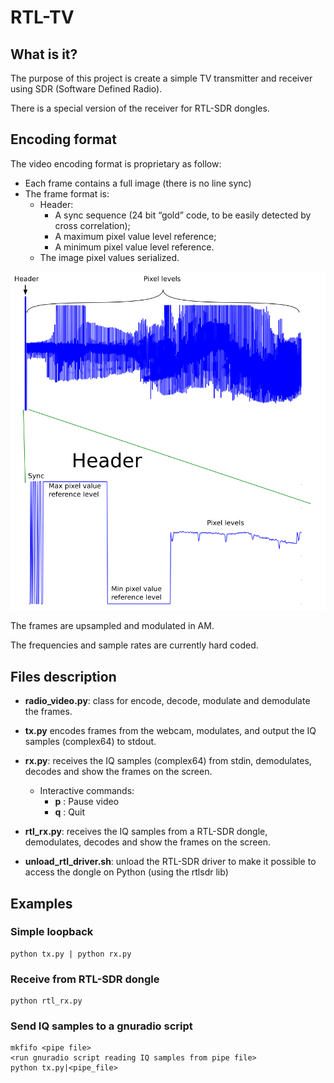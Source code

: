 # RTL-TV

## What is it?
The purpose of this project is create a simple TV transmitter and receiver using SDR (Software Defined Radio).

There is a special version of the receiver for RTL-SDR dongles.

## Encoding format
The video encoding format is proprietary as follow:
 * Each frame contains a full image (there is no line sync)
 * The frame format is:
   * Header:
     * A sync sequence (24 bit “gold” code, to be easily detected by cross correlation);
     * A maximum pixel value level reference;
     * A minimum pixel value level reference.
   * The image pixel values serialized.

![alt text](https://raw.githubusercontent.com/sergio-schmiegelow/RTL-TV/master/frame_diagram.png "Encoding diagram")

The frames are upsampled and modulated in AM.

The frequencies and sample rates are currently hard coded.

## Files description
  * **radio_video.py**:  class for encode, decode, modulate and demodulate the frames.

  * **tx.py**  encodes frames from the webcam, modulates, and output the IQ samples (complex64) to stdout.

  * **rx.py**: receives the IQ samples (complex64) from stdin, demodulates, decodes and show the frames on the screen.
    * Interactive commands:
      * **p** : Pause video
      * **q** : Quit

  * **rtl_rx.py**: receives the IQ samples from a RTL-SDR dongle, demodulates, decodes and show the frames on the screen.

  * **unload_rtl_driver.sh**: unload the RTL-SDR driver to make it possible to access the dongle on Python (using the rtlsdr lib)

## Examples
### Simple loopback
```
python tx.py | python rx.py
```
### Receive from RTL-SDR dongle
```
python rtl_rx.py
```
### Send IQ samples to a gnuradio script
```
mkfifo <pipe file>
<run gnuradio script reading IQ samples from pipe file>
python tx.py|<pipe_file>
```
